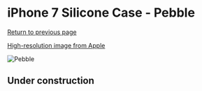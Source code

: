 # iPhone 7 Silicone Case - Pebble

[Return to previous page](/iphone_7)

[High-resolution image from Apple](https://store.storeimages.cdn-apple.com/8756/as-images.apple.com/is/MQ0L2?wid=4500&hei=4500&fmt=png)

<div style="width: 512px"><img src="/almost_uncompressed/MQ0L2.webp" alt="Pebble"></div>

## Under construction
